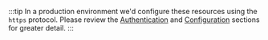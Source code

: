 :::tip
In a production environment we'd configure these resources using the ``https`` protocol. 
Please review the [Authentication](/skills-client/auth.html) and [Configuration](/dashboard/install-guide/config.html) sections for greater detail. 
:::
